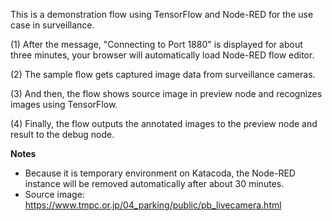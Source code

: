 This is a demonstration flow using TensorFlow and Node-RED for the use case in surveillance.

(1) After the message, "Connecting to Port 1880" is displayed for about three minutes, your browser will automatically load Node-RED flow editor.

(2) The sample flow gets captured image data from surveillance cameras.

(3) And then, the flow shows source image in preview node and recognizes images using TensorFlow.

(4) Finally, the flow outputs the annotated images to the preview node and result to the debug node.

__Notes__
- Because it is temporary environment on Katacoda, the Node-RED instance will be removed automatically after about 30 minutes.
- Source image: https://www.tmpc.or.jp/04_parking/public/pb_livecamera.html
